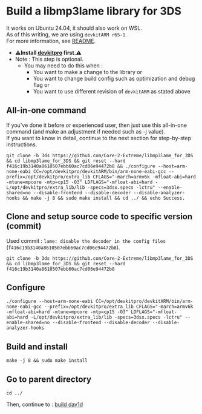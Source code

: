 # Build a libmp3lame library for 3DS

It works on Ubuntu 24.04, it should also work on WSL. \
As of this writing, we are using `devkitARM r65-1`. \
For more information, see [README](../README.md#build).

* **⚠️Install [devkitpro](00_devkitpro_install.md) first.⚠️**
* Note : This step is optional.
	* You may need to do this when :
		* You want to make a change to the library or
		* You want to change build config such as optimization and debug flag or
		* You want to use different revision of `devkitARM` as stated above

## All-in-one command
If you've done it before or experienced user, then just use this all-in-one command (and make an adjustment if needed such as -j value). \
If you want to know in detail, continue to the next section for step-by-step instructions.
```
git clone -b 3ds https://github.com/Core-2-Extreme/libmp3lame_for_3DS && cd libmp3lame_for_3DS && git reset --hard f416c19b3140a8610507ebb60ac7cd06e94472b8 && ./configure --host=arm-none-eabi CC=/opt/devkitpro/devkitARM/bin/arm-none-eabi-gcc --prefix=/opt/devkitpro/extra_lib CFLAGS="-march=armv6k -mfloat-abi=hard -mtune=mpcore -mtp=cp15 -O3" LDFLAGS="-mfloat-abi=hard -L/opt/devkitpro/extra_lib/lib -specs=3dsx.specs -lctru" --enable-shared=no --disable-frontend --disable-decoder --disable-analyzer-hooks && make -j 8 && sudo make install && cd ../ && echo Success.
```

## Clone and setup source code to specific version (commit)
Used commit : `lame: disable the decoder in the config files` (`f416c19b3140a8610507ebb60ac7cd06e94472b8`).
```
git clone -b 3ds https://github.com/Core-2-Extreme/libmp3lame_for_3DS && cd libmp3lame_for_3DS && git reset --hard f416c19b3140a8610507ebb60ac7cd06e94472b8
```

## Configure
```
./configure --host=arm-none-eabi CC=/opt/devkitpro/devkitARM/bin/arm-none-eabi-gcc --prefix=/opt/devkitpro/extra_lib CFLAGS="-march=armv6k -mfloat-abi=hard -mtune=mpcore -mtp=cp15 -O3" LDFLAGS="-mfloat-abi=hard -L/opt/devkitpro/extra_lib/lib -specs=3dsx.specs -lctru" --enable-shared=no --disable-frontend --disable-decoder --disable-analyzer-hooks
```

## Build and install
```
make -j 8 && sudo make install
```

## Go to parent directory
```
cd ../
```

Then, continue to : [build dav1d](06_dav1d_build.md)

